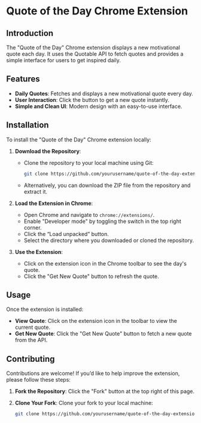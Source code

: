 # Quote of the Day Chrome Extension

## Introduction

The "Quote of the Day" Chrome extension displays a new motivational quote each day. It uses the Quotable API to fetch quotes and provides a simple interface for users to get inspired daily.

## Features

- **Daily Quotes**: Fetches and displays a new motivational quote every day.
- **User Interaction**: Click the button to get a new quote instantly.
- **Simple and Clean UI**: Modern design with an easy-to-use interface.

## Installation

To install the "Quote of the Day" Chrome extension locally:

1. **Download the Repository**:
   - Clone the repository to your local machine using Git:

     ```bash
     git clone https://github.com/yourusername/quote-of-the-day-extension.git
     ```

   - Alternatively, you can download the ZIP file from the repository and extract it.

2. **Load the Extension in Chrome**:
   - Open Chrome and navigate to `chrome://extensions/`.
   - Enable "Developer mode" by toggling the switch in the top right corner.
   - Click the “Load unpacked” button.
   - Select the directory where you downloaded or cloned the repository.

3. **Use the Extension**:
   - Click on the extension icon in the Chrome toolbar to see the day's quote.
   - Click the "Get New Quote" button to refresh the quote.

## Usage

Once the extension is installed:

- **View Quote**: Click on the extension icon in the toolbar to view the current quote.
- **Get New Quote**: Click the "Get New Quote" button to fetch a new quote from the API.

## Contributing

Contributions are welcome! If you’d like to help improve the extension, please follow these steps:

1. **Fork the Repository**: Click the "Fork" button at the top right of this page.
2. **Clone Your Fork**: Clone your fork to your local machine:

   ```bash
   git clone https://github.com/yourusername/quote-of-the-day-extension.git
